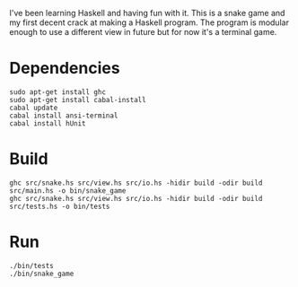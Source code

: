 I've been learning Haskell and having fun with it. This is a snake game and my first decent
crack at making a Haskell program. The program is modular enough to use a different view in
future but for now it's a terminal game.

# Dependencies

    sudo apt-get install ghc
    sudo apt-get install cabal-install
    cabal update
    cabal install ansi-terminal
    cabal install hUnit

# Build

    ghc src/snake.hs src/view.hs src/io.hs -hidir build -odir build src/main.hs -o bin/snake_game
    ghc src/snake.hs src/view.hs src/io.hs -hidir build -odir build src/tests.hs -o bin/tests

# Run

    ./bin/tests
    ./bin/snake_game
